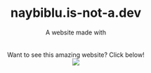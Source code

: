 <h1 align="center">
  naybiblu.is-not-a.dev
</h1>
<p align="center">
  A website made with
  <br><br>
  <br>Want to see this amazing website? Click below!<br>
  <a href="https://naybiblu.is-not-a.dev">
    <img
     src="https://img.shields.io/badge/TELEPORT-00008B?style=for-the-badge&logo=none&logoColor=white"
  </a>
</p> 
